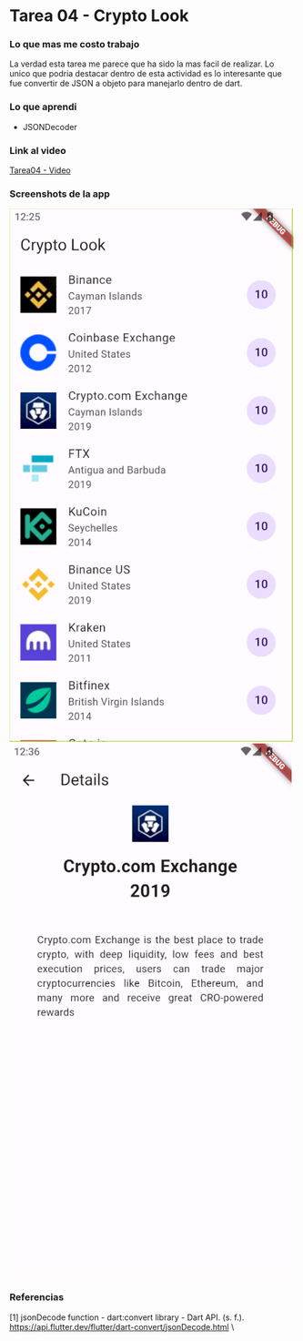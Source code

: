 # Tarea 04 - Crypto Look

### Lo que mas me costo trabajo

La verdad esta tarea me parece que ha sido la mas facil de realizar. Lo unico que podria destacar dentro de esta actividad es lo interesante que fue convertir de JSON a objeto para manejarlo dentro de dart.

### Lo que aprendi

- JSONDecoder

### Link al video

[Tarea04 - Video](https://youtube.com/shorts/sT2o_eX-8F8)

### Screenshots de la app

![Screenshot01](<./screenshots/Screenshot 2024-02-20 182601.png>)
![Screenshot02](<./screenshots/Screenshot 2024-02-20 183645.png>)

### Referencias

[1] jsonDecode function - dart:convert library - Dart API. (s. f.). <https://api.flutter.dev/flutter/dart-convert/jsonDecode.html> \
